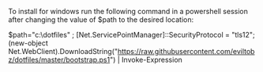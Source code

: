 To install for windows run the following command in a powershell session after changing the value of $path to the desired location:

$path="c:\dotfiles" ; [Net.ServicePointManager]::SecurityProtocol = "tls12"; (new-object Net.WebClient).DownloadString("https://raw.githubusercontent.com/eviltobz/dotfiles/master/bootstrap.ps1") | Invoke-Expression 


